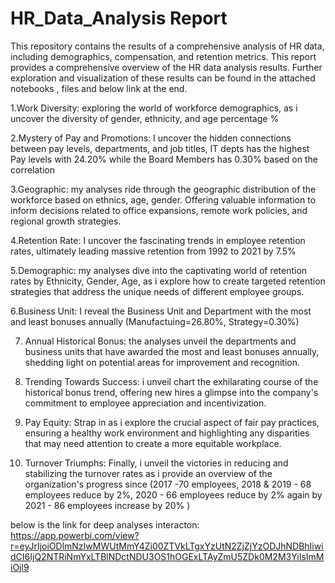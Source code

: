 # HR_Data_Analysis Report
This repository contains the results of a comprehensive analysis of HR data, including demographics, compensation, and retention metrics. This report provides a comprehensive overview of the HR data analysis results. Further exploration and visualization of these results can be found in the attached notebooks , files and below link at the end.

1.Work Diversity: exploring the world of workforce demographics, as i uncover the diversity of gender, ethnicity, and age percentage %

2.Mystery of Pay and Promotions: I uncover the hidden connections between pay levels, departments, and job titles, IT depts has the highest Pay levels with 24.20% while the Board Members has 0.30% based on the correlation

3.Geographic: my analyses ride through the geographic distribution of the workforce based on ethnics, age, gender. Offering valuable information to inform decisions related to office expansions, remote work policies, and regional growth strategies.

4.Retention Rate: I uncover the fascinating trends in employee retention rates, ultimately leading massive retention from 1992 to 2021 by 7.5%

5.Demographic: my analyses dive into the captivating world of retention rates by Ethnicity, Gender, Age, as i explore how to create targeted retention strategies that address the unique needs of different employee groups.

6.Business Unit: I reveal the Business Unit and Department with the most and least bonuses annually (Manufactuing=26.80%, Strategy=0.30%)

7. Annual Historical Bonus: the analyses unveil the departments and business units that have awarded the most and least bonuses annually, shedding light on potential areas for improvement and recognition.

8. Trending Towards Success: i unveil chart the exhilarating course of the historical bonus trend, offering new hires a glimpse into the company's commitment to employee appreciation and incentivization.

9. Pay Equity: Strap in as i explore the crucial aspect of fair pay practices, ensuring a healthy work environment and highlighting any disparities that may need attention to create a more equitable workplace.

10. Turnover Triumphs: Finally, i unveil the victories in reducing and stabilizing the turnover rates as i provide an overview of the organization's progress since (2017 -70 employees, 2018 & 2019 - 68 employees reduce by 2%, 2020 - 66 employees reduce by 2% again by 2021 - 86 employees increase by 20% )

below is the link for deep analyses interacton:
https://app.powerbi.com/view?r=eyJrIjoiODlmNzIwMWUtMmY4Zi00ZTVkLTgxYzUtN2ZjZjYzODJhNDBhIiwidCI6IjQ2NTRiNmYxLTBlNDctNDU3OS1hOGExLTAyZmU5ZDk0M2M3YiIsImMiOjl9
